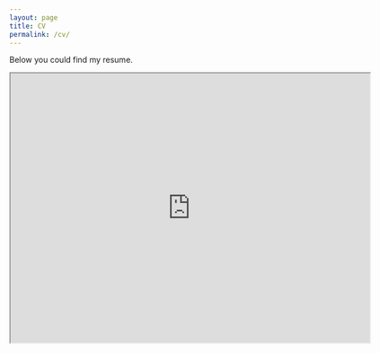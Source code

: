 ```yaml
---
layout: page
title: CV
permalink: /cv/
---
```

Below you could find my resume.

<iframe src="https://drive.google.com/file/d/183Un6gah5w68xZJhjFbiuDzJHIsYcHjb/preview" width="640" height="480"></iframe>



